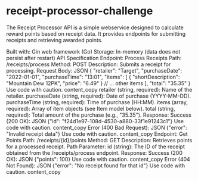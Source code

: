 # receipt-processor-challenge
The Receipt Processor API is a simple webservice designed to calculate reward points based on receipt data. It provides endpoints for submitting receipts and retrieving awarded points.

Built with: Gin web framework (Go)
Storage: In-memory (data does not persist after restart)
API Specification
Endpoint: Process Receipts
Path: /receipts/process
Method: POST
Description: Submits a receipt for processing.
Request Body:
JSON
{
  "retailer": "Target",
  "purchaseDate": "2022-01-01",
  "purchaseTime": "13:01",
  "items": [
    {
      "shortDescription": "Mountain Dew 12PK",
      "price": "6.49"
    }
    // ... other items
  ],
  "total": "35.35"
}
Use code with caution.
content_copy
retailer (string, required): Name of the retailer.
purchaseDate (string, required): Date of purchase (YYYY-MM-DD).
purchaseTime (string, required): Time of purchase (HH:MM).
items (array, required): Array of item objects (see Item model below).
total (string, required): Total amount of the purchase (e.g., "35.35").
Response:
Success (200 OK):
JSON
{"id": "f24d1e97-108d-4530-a880-33f1e91243c1"} 
Use code with caution.
content_copy
Error (400 Bad Request):
JSON
{"error": "Invalid receipt data"} 
Use code with caution.
content_copy
Endpoint: Get Points
Path: /receipts/{id}/points
Method: GET
Description: Retrieves points for a processed receipt.
Path Parameter:
id (string): The ID of the receipt obtained from the /receipts/process endpoint.
Response:
Success (200 OK):
JSON
{"points": 100}
Use code with caution.
content_copy
Error (404 Not Found):
JSON
{"error": "No receipt found for that id"}
Use code with caution.
content_copy
